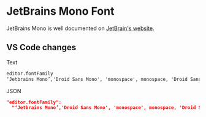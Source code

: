 # JetBrains Mono Font

JetBrains Mono is well documented on [JetBrain's website](https://www.jetbrains.com/lp/mono/).

## VS Code changes

Text

```txt
editor.fontFamily
‘Jetbrains Mono’,'Droid Sans Mono', 'monospace', monospace, 'Droid Sans Fallback'
```

JSON

```json
"editor.fontFamily":
  "‘Jetbrains Mono’,'Droid Sans Mono', 'monospace', monospace, 'Droid Sans Fallback'"
```
